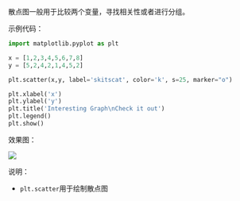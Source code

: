 散点图一般用于比较两个变量，寻找相关性或者进行分组。

示例代码：

```python
import matplotlib.pyplot as plt

x = [1,2,3,4,5,6,7,8]
y = [5,2,4,2,1,4,5,2]

plt.scatter(x,y, label='skitscat', color='k', s=25, marker="o")

plt.xlabel('x')
plt.ylabel('y')
plt.title('Interesting Graph\nCheck it out')
plt.legend()
plt.show()
```

效果图：

![](images/scatter_1.png)

说明：
- `plt.scatter`用于绘制散点图